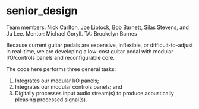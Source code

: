 # senior_design
Team members: Nick Carlton, Joe Liptock, Bob Barnett, Silas Stevens, and Ju Lee. 
Mentor: Michael Goryll. 
TA: Brookelyn Barnes

Because current guitar pedals are expensive, inflexible, or difficult-to-adjust in real-time, we are developing a low-cost guitar pedal with modular I/O/controls panels and reconfigurable core.

The code here performs three general tasks:
1) Integrates our modular I/O panels;
2) Integrates our modular controls panels; and
3) Digitally processes input audio stream(s) to produce acoustically pleasing processed signal(s).
